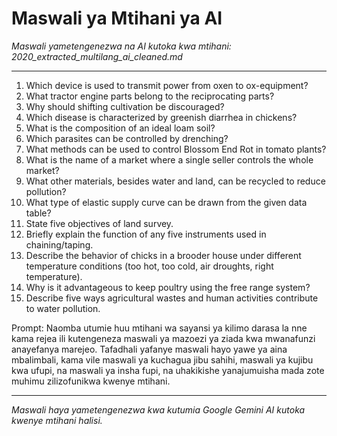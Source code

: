 # Maswali ya Mtihani ya AI
*Maswali yametengenezwa na AI kutoka kwa mtihani: 2020_extracted_multilang_ai_cleaned.md*

---

1.  Which device is used to transmit power from oxen to ox-equipment?
2.  What tractor engine parts belong to the reciprocating parts?
3.  Why should shifting cultivation be discouraged?
4.  Which disease is characterized by greenish diarrhea in chickens?
5.  What is the composition of an ideal loam soil?
6.  Which parasites can be controlled by drenching?
7.  What methods can be used to control Blossom End Rot in tomato plants?
8.  What is the name of a market where a single seller controls the whole market?
9.  What other materials, besides water and land, can be recycled to reduce pollution?
10. What type of elastic supply curve can be drawn from the given data table?
11. State five objectives of land survey.
12. Briefly explain the function of any five instruments used in chaining/taping.
13. Describe the behavior of chicks in a brooder house under different temperature conditions (too hot, too cold, air droughts, right temperature).
14. Why is it advantageous to keep poultry using the free range system?
15. Describe five ways agricultural wastes and human activities contribute to water pollution.

Prompt: Naomba utumie huu mtihani wa sayansi ya kilimo darasa la nne kama rejea ili kutengeneza maswali ya mazoezi ya ziada kwa mwanafunzi anayefanya marejeo. Tafadhali yafanye maswali hayo yawe ya aina mbalimbali, kama vile maswali ya kuchagua jibu sahihi, maswali ya kujibu kwa ufupi, na maswali ya insha fupi, na uhakikishe yanajumuisha mada zote muhimu zilizofunikwa kwenye mtihani.

---
*Maswali haya yametengenezwa kwa kutumia Google Gemini AI kutoka kwenye mtihani halisi.*
